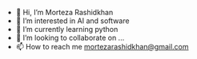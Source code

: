 - 👋 Hi, I’m Morteza Rashidkhan
- 👀 I’m interested in AI and software
- 🌱 I’m currently learning python
- 💞️ I’m looking to collaborate on ...
- 📫 How to reach me mortezarashidkhan@gmail.com

<!---
mrSolver80/mrSolver80 is a ✨ special ✨ repository because its `README.md` (this file) appears on your GitHub profile.
You can click the Preview link to take a look at your changes.
--->
